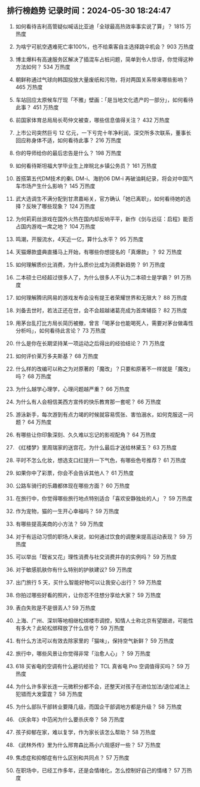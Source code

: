 
## 排行榜趋势 记录时间：2024-05-30 18:24:47
  
  1. 如何看待吉利高管疑似喊话比亚迪「全球最高热效率事实说了算」？ 1815 万热度
    
  2. 为啥宁可航空遇难死亡率100%，也不给乘客自主选择跳伞机会？ 903 万热度
    
  3. 博主爆料有高速服务区解决了插混车占桩问题，简单到令人惊讶，你觉得这种方法如何？ 534 万热度
    
  4. 朝鲜称通过气球向韩国投放大量废纸和污物，将对两国关系带来哪些影响？ 465 万热度
    
  5. 车站回应太原候车厅现「不雅」壁画：「是当地文化遗产的一部分」，如何看待此事？ 451 万热度
    
  6. 前国家体育总局局长苟仲文被查，哪些信息值得关注？ 432 万热度
    
  7. 上市公司突然巨亏 12 亿元，一下亏完十年净利润，深交所多次联系，董事长回应称身体不适，如何看待此事？ 216 万热度
    
  8. 你的导师给你的最后忠告是什么？ 198 万热度
    
  9. 如何看待斯坦福大学毕业生上岸皖北乡镇公务员？ 161 万热度
    
  10. 首搭第五代DM技术的秦L DM-i、海豹06 DM-i 再破油耗纪录，将会对中国汽车市场产生什么影响？ 145 万热度
    
  11. 武大选调生不满分配到甘肃嘉峪关，官方确认「她已离职」，如何看待她的选择？反映了哪些现象？ 124 万热度
    
  12. 为何莉莉丝游戏在国外火热在国内却反响平平，新作《剑与远征：启程》能否占国内游戏一席之地？ 104 万热度
    
  13. 鸣潮，开服流水，4天近一亿，算什么水平？ 95 万热度
    
  14. 天猫爆款盛典直播马上开始，有哪些你想提名的「真爆款」？ 92 万热度
    
  15. 如何理解质价比消费，为什么质价比成为消费新趋势？ 91 万热度
    
  16. 二本硕士已经超过很多人了，为什么很多人不认为二本硕士是学霸？ 91 万热度
    
  17. 如何理解腾讯网易的游戏发布会没有提王者荣耀世界和无限大？ 88 万热度
    
  18. 刘备去世时，若法正还在世，会不会超越诸葛亮成为首席辅臣？ 82 万热度
    
  19. 用茅台乱打比方局长简历被撤，曾言「喝茅台也能喝死人，需要对茅台做毒性分析吗」，如何看待此言论？ 73 万热度
    
  20. 什么是你在长期坚持某一项运动之后得出的经验结论？ 71 万热度
    
  21. 如何评价莱万多夫斯基？ 68 万热度
    
  22. 什么样的改编可以称之为对原著的「魔改」？只要和原著不一样就是「魔改」吗？ 68 万热度
    
  23. 为什么越学心理学，心理问题越严重？ 66 万热度
    
  24. 为什么有人会相信美西方宣传的快乐教育那一套呢？ 66 万热度
    
  25. 游泳新手，每次游到有点力竭的时候就容易慌张、害怕溺水，如何克服这一问题？ 64 万热度
    
  26. 有哪些让你印象深刻、久久难以忘记的影视配角？ 64 万热度
    
  27. 《红楼梦》里周瑞家的送宫花，为什么最后才送给林黛玉？ 63 万热度
    
  28. 平时不怎么化妆，想选支口红提升一下气色，有哪些色号推荐？ 61 万热度
    
  29. 如果你中了彩票，你会不会告诉其他人？ 61 万热度
    
  30. 公路车骑行的乐趣都体现在哪些方面？ 60 万热度
    
  31. 在旅行中，你觉得哪些旅行地点特别适合「喜欢安静独处的人」？ 59 万热度
    
  32. 作为宠物，猫的一生开心幸福吗？ 59 万热度
    
  33. 有哪些提高美商的小方法？ 59 万热度
    
  34. 对于有运动习惯的职场人来说，如何通过饮食的调整来提高运动表现？ 59 万热度
    
  35. 可以举出「既省又花」理性消费与社交消费并存的实例吗？ 59 万热度
    
  36. 对于敏感肌肤你有什么特别的护肤建议? 59 万热度
    
  37. 出门旅行 5 天，买什么智能好物可以让我安心出行？ 59 万热度
    
  38. 你拍过哪些好看的照片，让你忍不住想分享给大家？ 59 万热度
    
  39. 表白失败是不是很丢人? 59 万热度
    
  40. 上海、广州、深圳等地相继松绑楼市调控，知情人士称北京有望跟进，可能性有多大？此轮松绑释放了什么信号？ 59 万热度
    
  41. 有什么方法可以有效去除家里的「猫味」，保持空气新鲜？ 59 万热度
    
  42. 旅行中，哪些风景让你觉得非常「治愈人心」？ 59 万热度
    
  43. 618 买省电的空调有什么避坑经验？ TCL 真省电 Pro 空调值得买吗？ 59 万热度
    
  44. 为什么许多家长连一元微积分都不会，还整天对孩子在进位加法/退位减法上犯错而大发雷霆？ 58 万热度
    
  45. 为什么部队干部转业要降几级，而国企干部调地方都是升级？ 58 万热度
    
  46. 《庆余年》中范闲为什么要杀庆帝？ 58 万热度
    
  47. 孩子抑郁在家，难以复学，作为家长该怎么帮助？ 58 万热度
    
  48. 《武林外传》里为什么邢育森比燕小六观感好一些？ 57 万热度
    
  49. 焦虑症和抑郁症有什么区别和共同点？ 57 万热度
    
  50. 在职场中，已经工作多年，还是会情绪化，怎么控制好自己的情绪？ 57 万热度
    